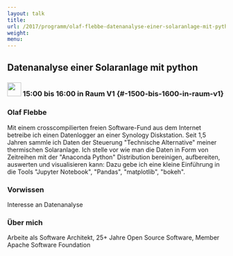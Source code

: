```yaml
---
layout: talk
title:
url: /2017/programm/olaf-flebbe-datenanalyse-einer-solaranlage-mit-python/
weight:
menu:
---
```

## Datenanalyse einer Solaranlage mit python

### <img height = "32" src="../../../images/talk.svg"> 15:00 bis 16:00 in Raum V1 {#-1500-bis-1600-in-raum-v1}

### Olaf Flebbe

Mit einem crosscompilierten freien Software-Fund aus dem Internet betreibe ich einen Datenlogger an einer Synology Diskstation. Seit 1,5 Jahren sammle ich Daten der Steuerung "Technische Alternative" meiner thermischen Solaranlage. Ich stelle vor wie man die Daten in Form von Zeitreihen mit der "Anaconda Python" Distribution bereinigen, aufbereiten, auswerten und visualisieren kann: Dazu gebe ich eine kleine Einführung in die Tools "Jupyter Notebook", "Pandas", "matplotlib", "bokeh".

### Vorwissen

Interesse an Datenanalyse

### Über mich

Arbeite als Software Architekt, 25+ Jahre Open Source Software, Member Apache Software Foundation
